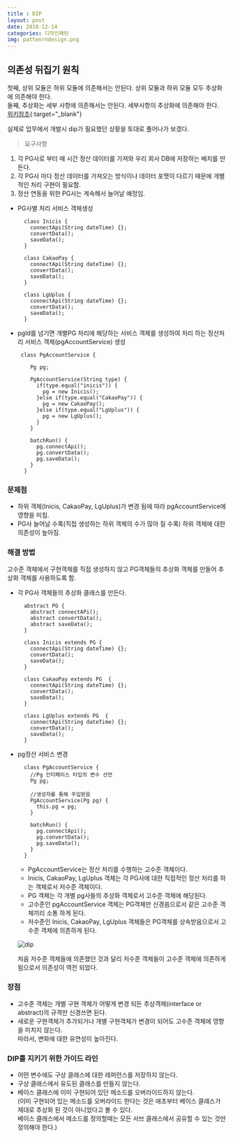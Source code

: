```yaml
---
title : DIP
layout: post
date: 2018-12-14
categories: 디자인패턴
img: pattenrndesign.png
---
```


## 의존성 뒤집기 원칙
  첫째, 상위 모듈은 하위 모듈에 의존해서는 안된다. 상위 모듈과 하위 모듈 모두 추상화에 의존해야 한다.  
  둘째, 추상화는 세부 사항에 의존해서는 안된다. 세부사항이 추상화에 의존해야 한다.  
  [위키참조](https://ko.wikipedia.org/wiki/%EC%9D%98%EC%A1%B4%EA%B4%80%EA%B3%84_%EC%97%AD%EC%A0%84_%EC%9B%90%EC%B9%99){:target="_blank"}
  
실제로 업무에서 개발시 dip가 필요했던 상황을 토대로 풀어나가 보겠다.
> 요구사항
  1. 각 PG사로 부터 매 시간 정산 데이터를 가져와 우리 회사 DB에 저장하는 배치를 만든다.
  2. 각 PG사 마다 정산 데이터를 가져오는 방식이나 데이터 포맷이 다르기 때문에 개별적인 처리 구현이 필요함.
  3. 정산 연동을 위한 PG사는 계속해서 늘어날 예정임.

* PG사별 처리 서비스 객체생성  
  
  ~~~
    class Inicis {
      connectApi(String dateTime) {}; 
      convertData(); 
      saveData();   
    }

    class CakaoPay {
      connectApi(String dateTime) {}; 
      convertData(); 
      saveData();   
    }

    class LgUplus {
      connectApi(String dateTime) {}; 
      convertData(); 
      saveData();   
    }
  ~~~
  
       
* pgId를 넘기면 개별PG 처리에 해당하는 서비스 객체를 생성하여 처리 하는 정산처리 
서비스 객체(pgAccountService) 생성  
  ~~~
   class PgAccountService {

      Pg pg;

      PgAccountService(String type) {
        if(type.equal("inicis")) {
          pg = new Inicis();
        }else if(type.equal("CakaoPay")) {
          pg = new CakaoPay();
        }else if(type.equal("LgUplus")) {
          pg = new LgUplus();
        }
      }

      batchRun() {    
        pg.connectApi();
        pg.convertData();
        pg.saveData();
      }  
    }
  ~~~
  
### 문제점
 * 하위 객체(Inicis, CakaoPay, LgUplus)가 변경 됨에 따라 pgAccountService에 영향을 미침. 
 * PG사 늘어날 수록(직접 생성하는 하위 객체의 수가 많아 질 수록) 하위 객체에 대한 의존성이 높아짐.
  
### 해결 방법
 고수준 객체에서 구현객체를 직접 생성하지 않고 PG객체들의 추상화 객체를 만들어 추상화 객체를 사용하도록 함.

* 각 PG사 객체들의 추상화 클래스를 만든다.
  ~~~
    abstract PG {
      abstract connectAPi();
      abstract convertData();
      abstract saveData();
    }

    class Inicis extends PG {
      connectApi(String dateTime) {}; 
      convertData(); 
      saveData();   
    }

    class CakaoPay extends PG  {
      connectApi(String dateTime) {}; 
      convertData(); 
      saveData();   
    }

    class LgUplus extends PG  {
      connectApi(String dateTime) {}; 
      convertData(); 
      saveData();   
    }
  ~~~

* pg정산 서비스 변경
  ~~~
    class PgAccountService {
      //Pg 인터페이스 타입의 변수 선언
      Pg pg; 
  
      //생성자를 통해 주입받음 
      PgAccountService(Pg pg) {
        this.pg = pg;             
      }

      batchRun() {    
        pg.connectApi();
        pg.convertData();
        pg.saveData();
      }  
    }
  ~~~
  
  * PgAccountService는 정산 처리를 수행하는 고수준 객체이다. 
  * Inicis, CakaoPay, LgUplus 객체는 각 PG사에 대한 직접적인 정산 처리를 하는 객체로서 저수준 객체이다.
  * PG 객체는 각 개별 pg사들의 추상화 객체로서 고수준 객체에 해당된다.
  * 고수준인 pgAccountService 객체는 PG객체만 신경씀으로서 같은 고수준 객체끼리 소통 하게 된다.
  * 저수준인 Inicis, CakaoPay, LgUplus 객체들은 PG객체를 상속받음으로서 고수준 객체에 의존하게 된다.
  
  ![dip]({{site.baseurl}}/assets/img/pattern/dip.png)
  
  처음 저수준 객체들에 의존했던 것과 달리 저수준 객체들이 고수준 객체에 의존하게 됨으로서 의존성이 역전 되었다.
  
### 장점
 * 고수준 객체는 개별 구현 객체가 어떻게 변경 되든 추상객체(interface or abstract)의 규격만 신경쓰면 된다.
 * 새로운 구현객체가 추가되거나 개별 구현객체가 변경이 되어도 고수준 객체에 영향을 미치지 않는다.  
   따라서, 변화에 대한 유연성이 높아진다. 
   
   
### DIP를 지키기 위한 가이드 라인 
  * 어떤 변수에도 구상 클래스에 대한 레퍼런스를 저장하지 않는다.
  * 구상 클래스에서 유도된 클래스를 만들지 않는다.
  * 베이스 클래스에 이미 구현되어 있던 메소드를 오버라이드하지 않는다.  
  (이미 구현되어 있는 메소드를 오버라이드 한다는 것은 애초부터 베이스 클래스가 제대로 추상화 된 것이 아니었다고 볼 수 있다.  
  베이스 클래스에서 메소드를 정의할때는 모든 서브 클래스에서 공유할 수 있는 것만 정의해야 한다.)
